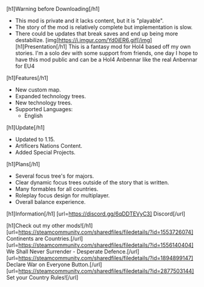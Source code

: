 [h1]Warning before Downloading[/h1]
- This mod is private and it lacks content, but it is "playable".
- The story of the mod is relatively complete but implementation is slow.
- There could be updates that break saves and end up being more destabilize.
[img]https://i.imgur.com/Yd0iER6.gif[/img]
[h1]Presentation[/h1]
This is a fantasy mod for HoI4 based off my own stories. I'm a solo dev with some support from friends, one day I hope to have this mod public and can be a HoI4 Anbennar like the real Anbennar for EU4

[h1]Features[/h1]
+ New custom map.
+ Expanded technology trees.
+ New technology trees.
+ Supported Languages:
    - English

[h1]Update[/h1]
- Updated to 1.15.
- Artificers Nations Content.
- Added Special Projects.

[h1]Plans[/h1]
- Several focus tree's for majors.
- Clear dynamic focus trees outside of the story that is written.
- Many formables for all countries.
- Roleplay focus design for multiplayer.
- Overall balance experience.

[h1]Information[/h1]
[url=https://discord.gg/6qDDTEVyC3] Discord[/url]

[h1]Check out my other mods![/h1]
[url=https://steamcommunity.com/sharedfiles/filedetails/?id=1553726074] Continents are Countries.[/url]
[url=https://steamcommunity.com/sharedfiles/filedetails/?id=1556140404] We Shall Never Surrender - Desperate Defence.[/url]
[url=https://steamcommunity.com/sharedfiles/filedetails/?id=1894899147] Declare War on Everyone Button.[/url]
[url=https://steamcommunity.com/sharedfiles/filedetails/?id=2877503144] Set your Country Rules![/url]